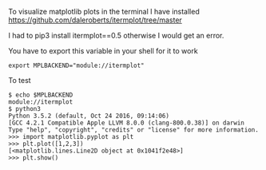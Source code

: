 To visualize matplotlib plots in the terminal I have installed https://github.com/daleroberts/itermplot/tree/master

I had to pip3 install itermplot==0.5 otherwise I would get an error.

You have to export this variable in your shell for it to work
```shell
export MPLBACKEND="module://itermplot"
```

To test
```shell
$ echo $MPLBACKEND
module://itermplot
$ python3
Python 3.5.2 (default, Oct 24 2016, 09:14:06)
[GCC 4.2.1 Compatible Apple LLVM 8.0.0 (clang-800.0.38)] on darwin
Type "help", "copyright", "credits" or "license" for more information.
>>> import matplotlib.pyplot as plt
>>> plt.plot([1,2,3])
[<matplotlib.lines.Line2D object at 0x1041f2e48>]
>>> plt.show()
```
